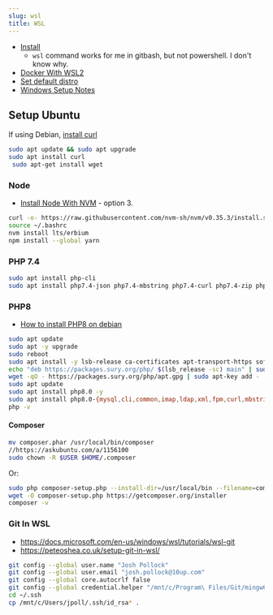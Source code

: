 ```yaml
---
slug: wsl
title: WSL
---
```


- [Install](https://docs.microsoft.com/en-us/windows/wsl/install-win10)
  - `wsl` command works for me in gitbash, but not powershell. I don't know why.
- [Docker With WSL2](https://docs.docker.com/docker-for-windows/wsl/)
- [Set default distro](https://winaero.com/set-default-wsl-linux-distro-windows-10/)
- [Windows Setup Notes](https://gist.github.com/Shelob9/0620208624d5d6fc62132f4b967df9c7)
  
## Setup Ubuntu

If using Debian, [install curl](https://www.cyberciti.biz/faq/howto-install-curl-command-on-debian-linux-using-apt-get/?__cf_chl_captcha_tk__=pmd_D_G0leeI9u751e9GZ34jC959kJTKWNYGSuWeIsLEESk-1629324863-0-gqNtZGzNAzujcnBszQj9)

```sh
sudo apt update && sudo apt upgrade
sudo apt install curl
 sudo apt-get install wget
```
### Node

- [Install Node With NVM](https://www.digitalocean.com/community/tutorials/how-to-install-node-js-on-ubuntu-20-04) - option 3.

```sh
curl -o- https://raw.githubusercontent.com/nvm-sh/nvm/v0.35.3/install.sh | bash
source ~/.bashrc
nvm install lts/erbium
npm install --global yarn
```

### PHP 7.4

```sh
sudo apt install php-cli
sudo apt install php7.4-json php7.4-mbstring php7.4-curl php7.4-zip php-simplexml

```

### PHP8
- [How to install PHP8 on debian](https://computingforgeeks.com/how-to-install-php-on-debian-linux/)

```sh
sudo apt update
sudo apt -y upgrade
sudo reboot
sudo apt install -y lsb-release ca-certificates apt-transport-https software-properties-common
echo "deb https://packages.sury.org/php/ $(lsb_release -sc) main" | sudo tee /etc/apt/sources.list.d/sury-php.list
wget -qO - https://packages.sury.org/php/apt.gpg | sudo apt-key add -
sudo apt update
sudo apt install php8.0 -y
sudo apt install php8.0-{mysql,cli,common,imap,ldap,xml,fpm,curl,mbstring,zip}
php -v

```

#### Composer

```sh
mv composer.phar /usr/local/bin/composer
//https://askubuntu.com/a/1156100
sudo chown -R $USER $HOME/.composer
```

Or:

```sh
sudo php composer-setup.php --install-dir=/usr/local/bin --filename=composer
wget -O composer-setup.php https://getcomposer.org/installer
composer -v
```

### Git In WSL

- https://docs.microsoft.com/en-us/windows/wsl/tutorials/wsl-git
- https://peteoshea.co.uk/setup-git-in-wsl/

```sh
git config --global user.name "Josh Pollock"
git config --global user.email "josh.pollock@10up.com"
git config --global core.autocrlf false
git config --global credential.helper "/mnt/c/Program\ Files/Git/mingw64/libexec/git-core/git-credential-manager.exe"
cd ~/.ssh
cp /mnt/c/Users/jpoll/.ssh/id_rsa* .

```
